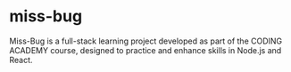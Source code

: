 # miss-bug
 Miss-Bug is a full-stack learning project developed as part of the CODING ACADEMY course, designed to practice and enhance skills in Node.js and React.
